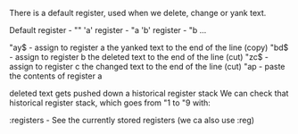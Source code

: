 There is a default register, used when we delete, change or yank text.

Default register - ""
'a' register - "a
'b' register - "b
...

"ay$ - assign to register a the yanked text to the end of the line (copy)
"bd$ - assign to register b the deleted text to the end of the line (cut)
"zc$ - assign to register c the changed text to the end of the line (cut)
"ap - paste the contents of register a

deleted text gets pushed down a historical register stack
We can check that historical register stack, which goes from "1 to "9
with:

:registers - See the currently stored registers (we ca also use :reg)
